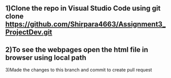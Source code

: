 1)Clone the repo in Visual Studio Code using git clone https://github.com/Shirpara4663/Assignment3_ProjectDev.git
------
2)To see the webpages open the html file in browser using local path
-------
3)Made the changes to this branch and commit to create pull request

